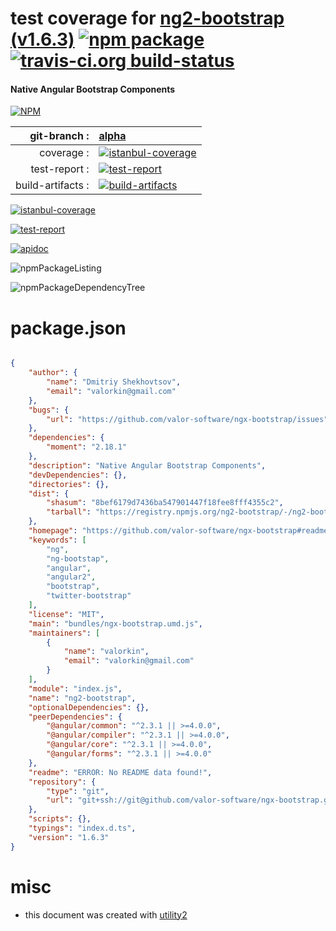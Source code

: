 # test coverage for  [ng2-bootstrap (v1.6.3)](https://github.com/valor-software/ngx-bootstrap#readme)  [![npm package](https://img.shields.io/npm/v/npmtest-ng2-bootstrap.svg?style=flat-square)](https://www.npmjs.org/package/npmtest-ng2-bootstrap) [![travis-ci.org build-status](https://api.travis-ci.org/npmtest/node-npmtest-ng2-bootstrap.svg)](https://travis-ci.org/npmtest/node-npmtest-ng2-bootstrap)
#### Native Angular Bootstrap Components

[![NPM](https://nodei.co/npm/ng2-bootstrap.png?downloads=true)](https://www.npmjs.com/package/ng2-bootstrap)

| git-branch : | [alpha](https://github.com/npmtest/node-npmtest-ng2-bootstrap/tree/alpha)|
|--:|:--|
| coverage : | [![istanbul-coverage](https://npmtest.github.io/node-npmtest-ng2-bootstrap/build/coverage.badge.svg)](https://npmtest.github.io/node-npmtest-ng2-bootstrap/build/coverage.html/index.html)|
| test-report : | [![test-report](https://npmtest.github.io/node-npmtest-ng2-bootstrap/build/test-report.badge.svg)](https://npmtest.github.io/node-npmtest-ng2-bootstrap/build/test-report.html)|
| build-artifacts : | [![build-artifacts](https://npmtest.github.io/node-npmtest-ng2-bootstrap/glyphicons_144_folder_open.png)](https://github.com/npmtest/node-npmtest-ng2-bootstrap/tree/gh-pages/build)|

[![istanbul-coverage](https://npmtest.github.io/node-npmtest-ng2-bootstrap/build/screenCapture.buildCustomOrg.browser.coverage.html.png)](https://npmtest.github.io/node-npmtest-ng2-bootstrap/build/coverage.html/index.html)

[![test-report](https://npmtest.github.io/node-npmtest-ng2-bootstrap/build/screenCapture.buildCustomOrg.browser.%252Fhome%252Ftravis%252Fbuild%252Fnpmtest%252Fnode-npmtest-ng2-bootstrap%252Ftmp%252Fbuild%252Ftest-report.html.png)](https://npmtest.github.io/node-npmtest-ng2-bootstrap/build/test-report.html)

[![apidoc](https://npmdoc.github.io/node-npmdoc-ng2-bootstrap/build/screenCapture.buildApidoc.browser.%252Fhome%252Ftravis%252Fbuild%252Fnpmdoc%252Fnode-npmdoc-ng2-bootstrap%252Ftmp%252Fbuild%252Fapidoc.html.png)](https://npmdoc.github.io/node-npmdoc-ng2-bootstrap/build/apidoc.html)

![npmPackageListing](https://npmtest.github.io/node-npmtest-ng2-bootstrap/build/screenCapture.npmPackageListing.svg)

![npmPackageDependencyTree](https://npmtest.github.io/node-npmtest-ng2-bootstrap/build/screenCapture.npmPackageDependencyTree.svg)



# package.json

```json

{
    "author": {
        "name": "Dmitriy Shekhovtsov",
        "email": "valorkin@gmail.com"
    },
    "bugs": {
        "url": "https://github.com/valor-software/ngx-bootstrap/issues"
    },
    "dependencies": {
        "moment": "2.18.1"
    },
    "description": "Native Angular Bootstrap Components",
    "devDependencies": {},
    "directories": {},
    "dist": {
        "shasum": "8bef6179d7436ba547901447f18fee8fff4355c2",
        "tarball": "https://registry.npmjs.org/ng2-bootstrap/-/ng2-bootstrap-1.6.3.tgz"
    },
    "homepage": "https://github.com/valor-software/ngx-bootstrap#readme",
    "keywords": [
        "ng",
        "ng-bootstap",
        "angular",
        "angular2",
        "bootstrap",
        "twitter-bootstrap"
    ],
    "license": "MIT",
    "main": "bundles/ngx-bootstrap.umd.js",
    "maintainers": [
        {
            "name": "valorkin",
            "email": "valorkin@gmail.com"
        }
    ],
    "module": "index.js",
    "name": "ng2-bootstrap",
    "optionalDependencies": {},
    "peerDependencies": {
        "@angular/common": "^2.3.1 || >=4.0.0",
        "@angular/compiler": "^2.3.1 || >=4.0.0",
        "@angular/core": "^2.3.1 || >=4.0.0",
        "@angular/forms": "^2.3.1 || >=4.0.0"
    },
    "readme": "ERROR: No README data found!",
    "repository": {
        "type": "git",
        "url": "git+ssh://git@github.com/valor-software/ngx-bootstrap.git"
    },
    "scripts": {},
    "typings": "index.d.ts",
    "version": "1.6.3"
}
```



# misc
- this document was created with [utility2](https://github.com/kaizhu256/node-utility2)
